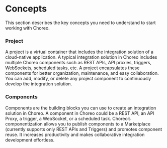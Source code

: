 # Concepts

This section describes the key concepts you need to understand to start working with Choreo.

### Project
A project is a virtual container that includes the integration solution of a cloud-native application. A typical integration solution in Choreo includes multiple Choreo components such as REST APIs, API proxies, triggers, WebSockets, scheduled tasks, etc. A project encapsulates these components for better organization, maintenance, and easy collaboration. You can add, modify, or delete any project component to continuously develop the integration solution. 


### Components
Components are the building blocks you can use to create an integration solution in Choreo.  A component in Choreo could be a REST API, an API Proxy, a trigger, a WebSocket, or a scheduled task. Choreo’s componentization allows you to publish components to a Marketplace (currently supports only REST APIs and Triggers) and promotes component reuse. It increases productivity and makes collaborative integration development effortless.


